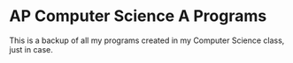 # AP Computer Science A Programs

This is a backup of all my programs created in my Computer Science class, just in case.
